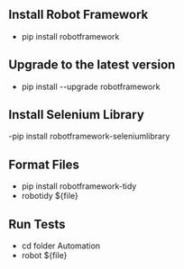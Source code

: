 ## Install Robot Framework

- pip install robotframework

## Upgrade to the latest version

- pip install --upgrade robotframework

## Install Selenium Library

-pip install robotframework-seleniumlibrary

## Format Files

- pip install robotframework-tidy
- robotidy ${file}

## Run Tests

- cd folder Automation
- robot ${file}
